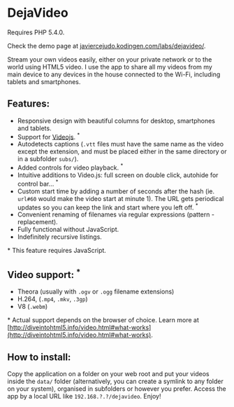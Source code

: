 # DejaVideo

Requires PHP 5.4.0.

Check the demo page at [javiercejudo.kodingen.com/labs/dejavideo/](http://javiercejudo.kodingen.com/labs/dejavideo/).

Stream your own videos easily, either on your private network or to the 
world using HTML5 video. I use the app to share all my videos from my main device to any devices
in the house connected to the Wi-Fi, including tablets and smartphones.

## Features:

- Responsive design with beautiful columns for desktop, smartphones and tablets.
- Support for [Videojs](http://videojs.com/). <sup>*</sup>
- Autodetects captions (`.vtt` files must have the same name as the
video except the extension, and must be placed either in the same
directory or in a subfolder `subs/`).
- Added controls for video playback. <sup>*</sup>
- Intuitive additions to Video.js: full screen on double click, autohide for
control bar… <sup>*</sup>
- Custom start time by adding a number of seconds after the hash (ie. `url#60`
would make the video start at minute 1). The URL gets periodical 
updates so you can keep the link and start where you left off. <sup>*</sup>
- Convenient renaming of filenames via regular expressions (pattern - replacement).
- Fully functional without JavaScript.
- Indefinitely recursive listings.

\* This feature requires JavaScript.

## Video support: <sup>*</sup>

- Theora (usually with `.ogv` or `.ogg` filename extensions)
- H.264, (`.mp4`, `.mkv`, `.3gp`)
- V8 (`.webm`)

\* Actual support depends on the browser of choice. Learn more at
    [http://diveintohtml5.info/video.html#what-works](http://diveintohtml5.info/video.html#what-works).

## How to install:

Copy the application on a folder on your web root and put your videos 
inside the `data/` folder (alternatively, you can create a symlink to any
folder on your system), organised in subfolders or however you prefer.
Access the app by a local URL like `192.168.?.?/dejavideo`. Enjoy!
